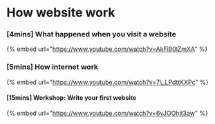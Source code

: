 # How website work

### \[4mins\] What happened when you visit a website

{% embed url="https://www.youtube.com/watch?v=AkFi90lZmXA" %}

### \[5mins\] How internet work

{% embed url="https://www.youtube.com/watch?v=7\_LPdttKXPc" %}





#### \[15mins\] Workshop: Write your first website

{% embed url="https://www.youtube.com/watch?v=6vJOOhjt3aw" %}



